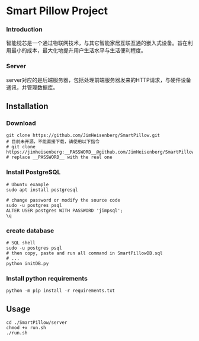 # Smart Pillow Project
### Introduction
智能枕芯是一个通过物联网技术，与其它智能家居互联互通的嵌入式设备。旨在利用最小的成本，最大化地提升用户生活水平与生活便利程度。
### Server
server对应的是后端服务器，包括处理前端服务器发来的HTTP请求，与硬件设备通讯，并管理数据库。

## Installation
### Download
```
git clone https://github.com/JimHeisenberg/SmartPillow.git
# 目前未开源，不能直接下载，请使用以下指令
# git clone https://jimheisenberg:__PASSWORD__@github.com/JimHeisenberg/SmartPillow.git
# replace __PASSWORD__ with the real one
```
### Install PostgreSQL
```
# Ubuntu example
sudo apt install postgresql

# change password or modify the source code
sudo -u postgres psql
ALTER USER postgres WITH PASSWORD 'jimpsql';
\q
```
### create database
```
# SQL shell
sudo -u postgres psql
# then copy, paste and run all command in SmartPillowDB.sql
# ...
python initDB.py
```
### Install python requirements
```
python -m pip install -r requirements.txt
```

## Usage
```
cd ./SmartPillow/server
chmod +x run.sh
./run.sh
```